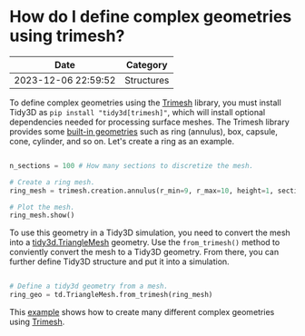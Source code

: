 # How do I define complex geometries using trimesh?

| Date       | Category    |
|------------|-------------|
| 2023-12-06 22:59:52 | Structures |


To define complex geometries using the [Trimesh](https://trimsh.org/index.html) library, you must install Tidy3D as `pip install "tidy3d[trimesh]"`, which will install optional dependencies needed for processing surface meshes. The Trimesh library provides some [built-in geometries](https://trimsh.org/trimesh.creation.html#) such as ring (annulus), box, capsule, cone, cylinder, and so on. Let's create a ring as an example.



```python

n_sections = 100 # How many sections to discretize the mesh.

# Create a ring mesh.
ring_mesh = trimesh.creation.annulus(r_min=9, r_max=10, height=1, sections=n_sections)

# Plot the mesh.
ring_mesh.show()

```



To use this geometry in a Tidy3D simulation, you need to convert the mesh into a [tidy3d.TriangleMesh](https://docs.flexcompute.com/projects/tidy3d/en/latest/_autosummary/tidy3d.TriangleMesh.html) geometry. Use the `from_trimesh()` method to conviently convert the mesh to a Tidy3D geometry. From there, you can further define Tidy3D structure and put it into a simulation.



```python

# Define a tidy3d geometry from a mesh.
ring_geo = td.TriangleMesh.from_trimesh(ring_mesh)

```



This [example](https://www.flexcompute.com/tidy3d/examples/notebooks/CreatingGeometryUsingTrimesh/) shows how to create many different complex geometries using [Trimesh](https://trimsh.org/index.html). 
